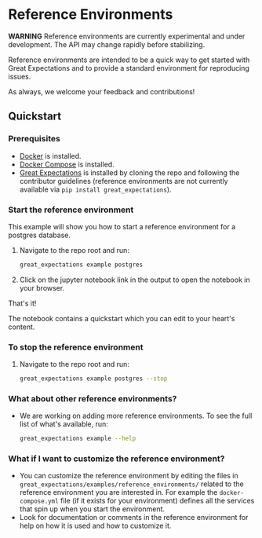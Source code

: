 # Reference Environments

**WARNING** Reference environments are currently experimental and under development. The API may change rapidly before stabilizing.

Reference environments are intended to be a quick way to get started with Great Expectations and to provide a standard environment for reproducing issues.

As always, we welcome your feedback and contributions!

## Quickstart

### Prerequisites

- [Docker](https://docs.docker.com/get-docker/) is installed.
- [Docker Compose](https://docs.docker.com/compose/install/) is installed.
- [Great Expectations](https://github.com/great-expectations/great_expectations/blob/develop/CONTRIBUTING_CODE.md) is installed by cloning the repo and following the contributor guidelines (reference environments are not currently available via `pip install great_expectations`).


### Start the reference environment

This example will show you how to start a reference environment for a postgres database.

1. Navigate to the repo root and run:

    ```bash
    great_expectations example postgres
    ```

2. Click on the jupyter notebook link in the output to open the notebook in your browser.

That's it!

The notebook contains a quickstart which you can edit to your heart's content.


### To stop the reference environment

1. Navigate to the repo root and run:

    ```bash
    great_expectations example postgres --stop
    ```

### What about other reference environments?

- We are working on adding more reference environments. To see the full list of what's available, run:

    ```bash
    great_expectations example --help
    ```

### What if I want to customize the reference environment?

- You can customize the reference environment by editing the files in `great_expectations/examples/reference_environments/` related to the reference environment you are interested in. For example the `docker-compose.yml` file (if it exists for your environment) defines all the services that spin up when you start the environment.
- Look for documentation or comments in the reference environment for help on how it is used and how to customize it.
